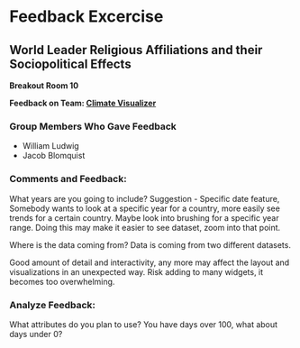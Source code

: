 # Feedback Excercise
## World Leader Religious Affiliations and their Sociopolitical Effects

**Breakout Room 10**

**Feedback on Team: <u>Climate Visualizer</u>**

### Group Members  Who Gave Feedback
* William Ludwig
* Jacob Blomquist

### Comments and Feedback:
What years are you going to include?
Suggestion - Specific date feature, Somebody wants to look at a specific year for a country, more easily see trends for a certain country. Maybe look into brushing for a specific year range. Doing this may make it easier to see dataset, zoom into that point.

Where is the data coming from?
Data is coming from two different datasets.

Good amount of detail and interactivity, any more may affect the layout and visualizations in an unexpected way.
Risk adding to many widgets, it becomes too overwhelming.

### Analyze Feedback:
What attributes do you plan to use?
You have days over 100, what about days under 0?
